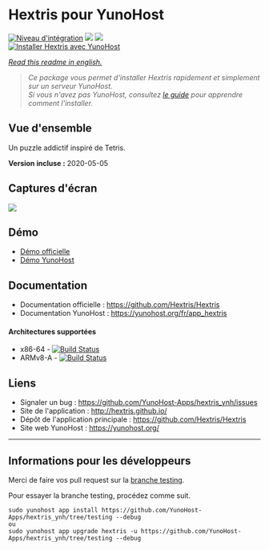 # Hextris pour YunoHost

[![Niveau d'intégration](https://dash.yunohost.org/integration/hextris.svg)](https://dash.yunohost.org/appci/app/hextris) ![](https://ci-apps.yunohost.org/ci/badges/hextris.status.svg) ![](https://ci-apps.yunohost.org/ci/badges/hextris.maintain.svg)  
[![Installer Hextris avec YunoHost](https://install-app.yunohost.org/install-with-yunohost.svg)](https://install-app.yunohost.org/?app=hextris)

*[Read this readme in english.](./README.md)* 

> *Ce package vous permet d'installer Hextris rapidement et simplement sur un serveur YunoHost.  
Si vous n'avez pas YunoHost, consultez [le guide](https://yunohost.org/#/install) pour apprendre comment l'installer.*

## Vue d'ensemble
Un puzzle addictif inspiré de Tetris.

**Version incluse :** 2020-05-05

## Captures d'écran

![](https://raw.githubusercontent.com/YunoHost-Apps/hextris_ynh/master/screenshot.jpg)

## Démo

* [Démo officielle](http://hextris.io/)
* [Démo YunoHost](https://demo.yunohost.org/hextris/)

## Documentation

 * Documentation officielle : https://github.com/Hextris/Hextris
 * Documentation YunoHost : https://yunohost.org/fr/app_hextris


#### Architectures supportées

* x86-64 - [![Build Status](https://ci-apps.yunohost.org/ci/logs/hextris.svg)](https://ci-apps.yunohost.org/ci/apps/hextris/)
* ARMv8-A - [![Build Status](https://ci-apps-arm.yunohost.org/ci/logs/hextris.svg)](https://ci-apps-arm.yunohost.org/ci/apps/hextris/)

## Liens

 * Signaler un bug : https://github.com/YunoHost-Apps/hextris_ynh/issues
 * Site de l'application : http://hextris.github.io/
 * Dépôt de l'application principale : https://github.com/Hextris/Hextris
 * Site web YunoHost : https://yunohost.org/

---

## Informations pour les développeurs

Merci de faire vos pull request sur la [branche testing](https://github.com/YunoHost-Apps/hextris_ynh/tree/testing).

Pour essayer la branche testing, procédez comme suit.
```
sudo yunohost app install https://github.com/YunoHost-Apps/hextris_ynh/tree/testing --debug
ou
sudo yunohost app upgrade hextris -u https://github.com/YunoHost-Apps/hextris_ynh/tree/testing --debug
```
